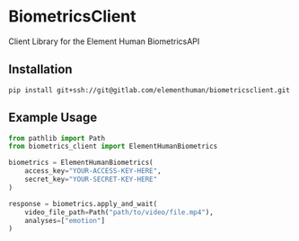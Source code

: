 # BiometricsClient

Client Library for the Element Human BiometricsAPI

## Installation

```shell script
pip install git+ssh://git@gitlab.com/elementhuman/biometricsclient.git
```

## Example Usage

```python
from pathlib import Path
from biometrics_client import ElementHumanBiometrics

biometrics = ElementHumanBiometrics(
    access_key="YOUR-ACCESS-KEY-HERE", 
    secret_key="YOUR-SECRET-KEY-HERE"
)

response = biometrics.apply_and_wait(
    video_file_path=Path("path/to/video/file.mp4"), 
    analyses=["emotion"]
)
```
